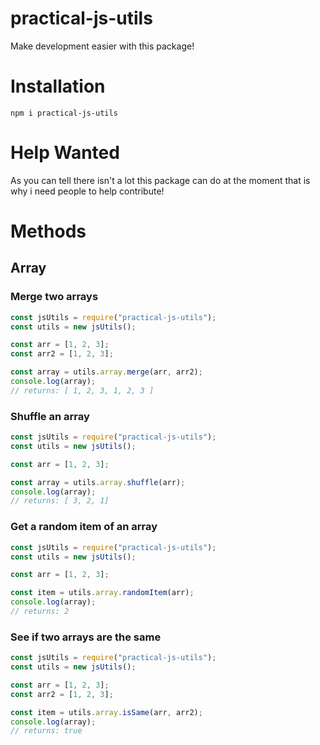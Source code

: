 # practical-js-utils
Make development easier with this package!

# Installation
```shell 
npm i practical-js-utils
```
# Help Wanted
As you can tell there isn't a lot this package can do at the moment that is why i need people to help contribute!

# Methods
## Array

### Merge two arrays
```js
const jsUtils = require("practical-js-utils");
const utils = new jsUtils();

const arr = [1, 2, 3];
const arr2 = [1, 2, 3];

const array = utils.array.merge(arr, arr2);
console.log(array);
// returns: [ 1, 2, 3, 1, 2, 3 ]   
```
### Shuffle an array
```js
const jsUtils = require("practical-js-utils");
const utils = new jsUtils();

const arr = [1, 2, 3];

const array = utils.array.shuffle(arr);
console.log(array);
// returns: [ 3, 2, 1]
```
### Get a random item of an array
```js
const jsUtils = require("practical-js-utils");
const utils = new jsUtils();

const arr = [1, 2, 3];

const item = utils.array.randomItem(arr);
console.log(array);
// returns: 2
```
### See if two arrays are the same
```js
const jsUtils = require("practical-js-utils");
const utils = new jsUtils();

const arr = [1, 2, 3];
const arr2 = [1, 2, 3];

const item = utils.array.isSame(arr, arr2);
console.log(array);
// returns: true
```
